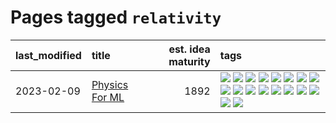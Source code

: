 # Pages tagged `relativity`

|last_modified|title|est. idea maturity|tags
|:---|:---|---:|:---|
|2023-02-09|[Physics For ML](../physics_for_ml.md)|1892|[![](https://img.shields.io/badge/tag-brownianmotion-fe76cf)](../tags/brownianmotion.md) [![](https://img.shields.io/badge/tag-curriculum-8fb3d)](../tags/curriculum.md) [![](https://img.shields.io/badge/tag-curvature-8a140)](../tags/curvature.md) [![](https://img.shields.io/badge/tag-education-c4c41f)](../tags/education.md) [![](https://img.shields.io/badge/tag-eigenvectors-83cbca)](../tags/eigenvectors.md) [![](https://img.shields.io/badge/tag-gaugetheory-e33481)](../tags/gaugetheory.md) [![](https://img.shields.io/badge/tag-grouptheory-b59164)](../tags/grouptheory.md) [![](https://img.shields.io/badge/tag-machinelearning-2b1224)](../tags/machinelearning.md) [![](https://img.shields.io/badge/tag-manifolds-869cae)](../tags/manifolds.md) [![](https://img.shields.io/badge/tag-ode-3c7f53)](../tags/ode.md) [![](https://img.shields.io/badge/tag-optimization-1614f8)](../tags/optimization.md) [![](https://img.shields.io/badge/tag-pde-22d494)](../tags/pde.md) [![](https://img.shields.io/badge/tag-physics-90446b)](../tags/physics.md) [![](https://img.shields.io/badge/tag-probabilityfields-35d2ce)](../tags/probabilityfields.md) [![](https://img.shields.io/badge/tag-quantummechanics-8e95e2)](../tags/quantummechanics.md) [![](https://img.shields.io/badge/tag-relativity-be4650)](../tags/relativity.md) [![](https://img.shields.io/badge/tag-tensorcalculus-3f3dc3)](../tags/tensorcalculus.md) [![](https://img.shields.io/badge/tag-textbook-cdef47)](../tags/textbook.md)|